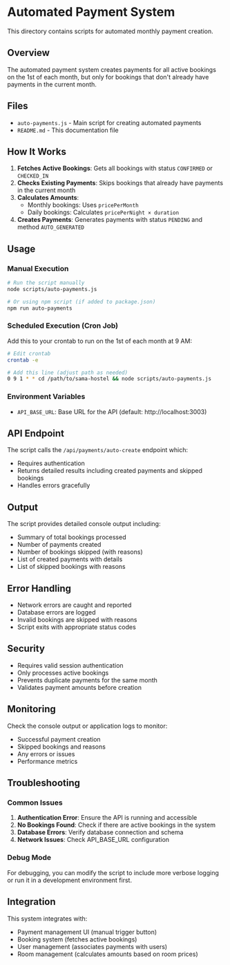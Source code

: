 # Automated Payment System

This directory contains scripts for automated monthly payment creation.

## Overview

The automated payment system creates payments for all active bookings on the 1st of each month, but only for bookings that don't already have payments in the current month.

## Files

- `auto-payments.js` - Main script for creating automated payments
- `README.md` - This documentation file

## How It Works

1. **Fetches Active Bookings**: Gets all bookings with status `CONFIRMED` or `CHECKED_IN`
2. **Checks Existing Payments**: Skips bookings that already have payments in the current month
3. **Calculates Amounts**: 
   - Monthly bookings: Uses `pricePerMonth`
   - Daily bookings: Calculates `pricePerNight × duration`
4. **Creates Payments**: Generates payments with status `PENDING` and method `AUTO_GENERATED`

## Usage

### Manual Execution

```bash
# Run the script manually
node scripts/auto-payments.js

# Or using npm script (if added to package.json)
npm run auto-payments
```

### Scheduled Execution (Cron Job)

Add this to your crontab to run on the 1st of each month at 9 AM:

```bash
# Edit crontab
crontab -e

# Add this line (adjust path as needed)
0 9 1 * * cd /path/to/sama-hostel && node scripts/auto-payments.js
```

### Environment Variables

- `API_BASE_URL`: Base URL for the API (default: http://localhost:3003)

## API Endpoint

The script calls the `/api/payments/auto-create` endpoint which:

- Requires authentication
- Returns detailed results including created payments and skipped bookings
- Handles errors gracefully

## Output

The script provides detailed console output including:

- Summary of total bookings processed
- Number of payments created
- Number of bookings skipped (with reasons)
- List of created payments with details
- List of skipped bookings with reasons

## Error Handling

- Network errors are caught and reported
- Database errors are logged
- Invalid bookings are skipped with reasons
- Script exits with appropriate status codes

## Security

- Requires valid session authentication
- Only processes active bookings
- Prevents duplicate payments for the same month
- Validates payment amounts before creation

## Monitoring

Check the console output or application logs to monitor:

- Successful payment creation
- Skipped bookings and reasons
- Any errors or issues
- Performance metrics

## Troubleshooting

### Common Issues

1. **Authentication Error**: Ensure the API is running and accessible
2. **No Bookings Found**: Check if there are active bookings in the system
3. **Database Errors**: Verify database connection and schema
4. **Network Issues**: Check API_BASE_URL configuration

### Debug Mode

For debugging, you can modify the script to include more verbose logging or run it in a development environment first.

## Integration

This system integrates with:

- Payment management UI (manual trigger button)
- Booking system (fetches active bookings)
- User management (associates payments with users)
- Room management (calculates amounts based on room prices)
